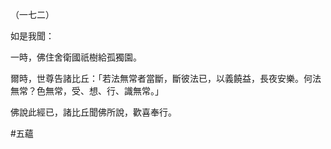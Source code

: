 （一七二）

如是我聞：

一時，佛住舍衛國祇樹給孤獨園。

爾時，世尊告諸比丘：「若法無常者當斷，斷彼法已，以義饒益，長夜安樂。何法無常？色無常，受、想、行、識無常。」

佛說此經已，諸比丘聞佛所說，歡喜奉行。



#五蘊
